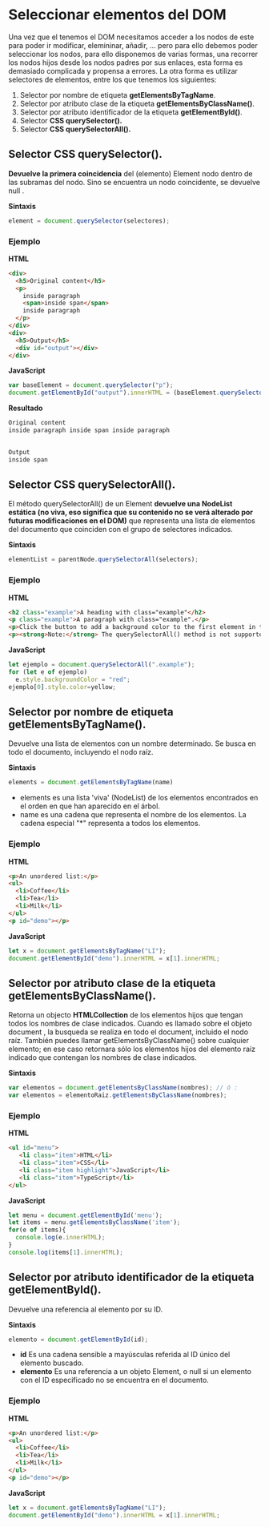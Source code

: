 # Seleccionar elementos del DOM
Una vez que el tenemos el DOM necesitamos acceder a los nodos de este para poder ir modificar, elemininar, añadir, ... pero para ello debemos poder seleccionar los nodos, para ello disponemos de varias formas, una recorrer los nodos hijos desde los nodos padres por sus enlaces, esta forma es demasiado complicada y propensa a errores. 
La otra forma es utilizar selectores de elementos, entre los que tenemos los siguientes:
1. Selector por nombre de etiqueta **getElementsByTagName**.
2. Selector por atributo clase de la etiqueta **getElementsByClassName()**.
3. Selector por atributo identificador de la etiqueta **getElementById()**.
4. Selector **CSS querySelector().**
5. Selector **CSS querySelectorAll().**

## Selector CSS querySelector().

**Devuelve la primera coincidencia** del (elemento) Element nodo dentro de las subramas del nodo. Sino se encuentra un nodo coincidente, se devuelve null .

**Sintaxis**
```javascript
element = document.querySelector(selectores);
```

### Ejemplo
**HTML**

```html
<div>
  <h5>Original content</h5>
  <p>
    inside paragraph
    <span>inside span</span>
    inside paragraph
  </p>
</div>
<div>
  <h5>Output</h5>
  <div id="output"></div>
</div>
```
**JavaScript**
```javascript
var baseElement = document.querySelector("p");
document.getElementById("output").innerHTML = (baseElement.querySelector("div span").innerHTML);
```
**Resultado**
```html
Original content
inside paragraph inside span inside paragraph

 
Output
inside span
```
## Selector CSS querySelectorAll().

El método querySelectorAll() de un Element **devuelve una NodeList estática (no viva, eso significa que su contenido no se verá alterado por futuras modificaciones en el DOM)** que representa una lista de elementos del documento que coinciden con el grupo de selectores indicados.

**Sintaxis**
```javascript
elementList = parentNode.querySelectorAll(selectors);
```
### Ejemplo
**HTML**

```html
<h2 class="example">A heading with class="example"</h2>
<p class="example">A paragraph with class="example".</p> 
<p>Click the button to add a background color to the first element in the document with class="example" (index 0).</p>
<p><strong>Note:</strong> The querySelectorAll() method is not supported in Internet Explorer 8 and earlier versions.</p>
```
**JavaScript**
```javascript
let ejemplo = document.querySelectorAll(".example");
for (let e of ejemplo)
  e.style.backgroundColor = "red";
ejemplo[0].style.color=yellow;
```
## Selector por nombre de etiqueta getElementsByTagName().
Devuelve una lista de elementos con un nombre determinado. Se busca en todo el documento, incluyendo el nodo raíz.

**Sintaxis**
```javascript
elements = document.getElementsByTagName(name)
```
- elements es una lista 'viva' (NodeList) de los elementos encontrados en el orden en que han aparecido en el árbol.
- name es una cadena que representa el nombre de los elementos. La cadena especial "*" representa a todos los elementos.
### Ejemplo
**HTML**

```html
<p>An unordered list:</p>
<ul>
  <li>Coffee</li>
  <li>Tea</li>
  <li>Milk</li>
</ul>
<p id="demo"></p>
```
**JavaScript**
```javascript
let x = document.getElementsByTagName("LI");
document.getElementById("demo").innerHTML = x[1].innerHTML;
```
## Selector por atributo clase de la etiqueta getElementsByClassName().
Retorna un objecto **HTMLCollection** de los elementos hijos que tengan todos los nombres de clase indicados. Cuando es llamado sobre el objeto document , la busqueda se realiza en todo el document, incluido el nodo raíz. También puedes llamar getElementsByClassName() sobre cualquier elemento; en ese caso retornara sólo los elementos hijos del elemento raíz indicado que contengan los nombres de clase indicados.

**Sintaxis**
```javascript
var elementos = document.getElementsByClassName(nombres); // ó :
var elementos = elementoRaiz.getElementsByClassName(nombres);
```
### Ejemplo
**HTML**

```html
<ul id="menu">
   <li class="item">HTML</li>
   <li class="item">CSS</li>
   <li class="item highlight">JavaScript</li>
   <li class="item">TypeScript</li>
</ul>
```
**JavaScript**
```javascript
let menu = document.getElementById('menu');
let items = menu.getElementsByClassName('item');
for(e of items){
  console.log(e.innerHTML);
}
console.log(items[1].innerHTML);
```
## Selector por atributo identificador de la etiqueta getElementById().
Devuelve una referencia al elemento por su ID.

**Sintaxis**
```javascript
elemento = document.getElementById(id);
```
- **id** Es una cadena sensible a mayúsculas referida al ID único del elemento buscado.
- **elemento** Es una referencia a un objeto Element, o null si un elemento con el ID especificado no se encuentra en el documento.
### Ejemplo
**HTML**

```html
<p>An unordered list:</p>
<ul>
  <li>Coffee</li>
  <li>Tea</li>
  <li>Milk</li>
</ul>
<p id="demo"></p>
```
**JavaScript**
```javascript
let x = document.getElementsByTagName("LI");
document.getElementById("demo").innerHTML = x[1].innerHTML;
```
